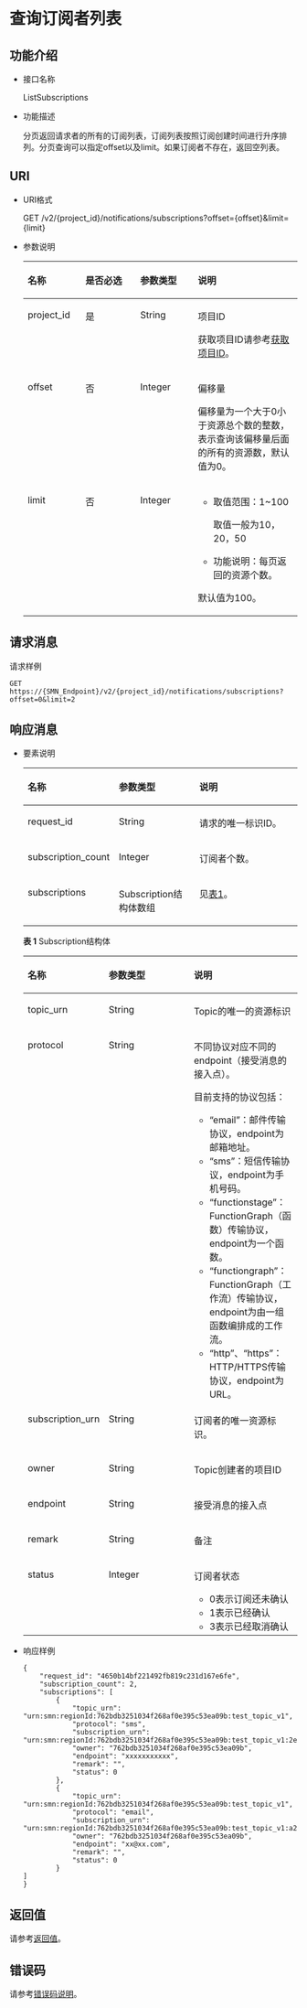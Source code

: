 # 查询订阅者列表<a name="smn_api_52001"></a>

## 功能介绍<a name="section61847473"></a>

-   接口名称

    ListSubscriptions


-   功能描述

    分页返回请求者的所有的订阅列表，订阅列表按照订阅创建时间进行升序排列。分页查询可以指定offset以及limit。如果订阅者不存在，返回空列表。


## URI<a name="section19756352"></a>

-   URI格式

    GET /v2/\{project\_id\}/notifications/subscriptions?offset=\{offset\}&limit=\{limit\}

-   参数说明

    <a name="table47542785"></a>
    <table><thead align="left"><tr id="row44806966"><th class="cellrowborder" valign="top" width="21.002100210021002%" id="mcps1.1.5.1.1"><p id="p5485596"><a name="p5485596"></a><a name="p5485596"></a>名称</p>
    </th>
    <th class="cellrowborder" valign="top" width="20.022002200220022%" id="mcps1.1.5.1.2"><p id="p41680131"><a name="p41680131"></a><a name="p41680131"></a>是否必选</p>
    </th>
    <th class="cellrowborder" valign="top" width="21.002100210021002%" id="mcps1.1.5.1.3"><p id="p20647442"><a name="p20647442"></a><a name="p20647442"></a>参数类型</p>
    </th>
    <th class="cellrowborder" valign="top" width="37.973797379737974%" id="mcps1.1.5.1.4"><p id="p61830130"><a name="p61830130"></a><a name="p61830130"></a>说明</p>
    </th>
    </tr>
    </thead>
    <tbody><tr id="row61513540"><td class="cellrowborder" valign="top" width="21.002100210021002%" headers="mcps1.1.5.1.1 "><p id="p16540805"><a name="p16540805"></a><a name="p16540805"></a>project_id</p>
    </td>
    <td class="cellrowborder" valign="top" width="20.022002200220022%" headers="mcps1.1.5.1.2 "><p id="p64736823"><a name="p64736823"></a><a name="p64736823"></a>是</p>
    </td>
    <td class="cellrowborder" valign="top" width="21.002100210021002%" headers="mcps1.1.5.1.3 "><p id="p9191297"><a name="p9191297"></a><a name="p9191297"></a>String</p>
    </td>
    <td class="cellrowborder" valign="top" width="37.973797379737974%" headers="mcps1.1.5.1.4 "><p id="p5734644015513"><a name="p5734644015513"></a><a name="p5734644015513"></a>项目ID</p>
    <p id="p6297612"><a name="p6297612"></a><a name="p6297612"></a>获取项目ID请参考<a href="获取项目ID.md">获取项目ID</a>。</p>
    </td>
    </tr>
    <tr id="row27556864"><td class="cellrowborder" valign="top" width="21.002100210021002%" headers="mcps1.1.5.1.1 "><p id="p17513507"><a name="p17513507"></a><a name="p17513507"></a>offset</p>
    </td>
    <td class="cellrowborder" valign="top" width="20.022002200220022%" headers="mcps1.1.5.1.2 "><p id="p4777719172219"><a name="p4777719172219"></a><a name="p4777719172219"></a>否</p>
    </td>
    <td class="cellrowborder" valign="top" width="21.002100210021002%" headers="mcps1.1.5.1.3 "><p id="p15748167"><a name="p15748167"></a><a name="p15748167"></a>Integer</p>
    </td>
    <td class="cellrowborder" valign="top" width="37.973797379737974%" headers="mcps1.1.5.1.4 "><p id="p146581828102110"><a name="p146581828102110"></a><a name="p146581828102110"></a>偏移量</p>
    <p id="p21821344207"><a name="p21821344207"></a><a name="p21821344207"></a>偏移量为一个大于0小于资源总个数的整数，表示查询该偏移量后面的所有的资源数，默认值为0。</p>
    </td>
    </tr>
    <tr id="row53117702"><td class="cellrowborder" valign="top" width="21.002100210021002%" headers="mcps1.1.5.1.1 "><p id="p7566645"><a name="p7566645"></a><a name="p7566645"></a>limit</p>
    </td>
    <td class="cellrowborder" valign="top" width="20.022002200220022%" headers="mcps1.1.5.1.2 "><p id="p12416120172223"><a name="p12416120172223"></a><a name="p12416120172223"></a>否</p>
    </td>
    <td class="cellrowborder" valign="top" width="21.002100210021002%" headers="mcps1.1.5.1.3 "><p id="p51313205"><a name="p51313205"></a><a name="p51313205"></a>Integer</p>
    </td>
    <td class="cellrowborder" valign="top" width="37.973797379737974%" headers="mcps1.1.5.1.4 "><a name="ul38160342182720"></a><a name="ul38160342182720"></a><ul id="ul38160342182720"><li>取值范围：1~100<p id="p3980022182720"><a name="p3980022182720"></a><a name="p3980022182720"></a>取值一般为10，20，50</p>
    </li><li>功能说明：每页返回的资源个数。</li></ul>
    <p id="p5184153012911"><a name="p5184153012911"></a><a name="p5184153012911"></a>默认值为100。</p>
    </td>
    </tr>
    </tbody>
    </table>


## 请求消息<a name="section43589445"></a>

请求样例

```
GET https://{SMN_Endpoint}/v2/{project_id}/notifications/subscriptions?offset=0&limit=2
```

## 响应消息<a name="section56760689"></a>

-   要素说明

    <a name="table8539194"></a>
    <table><thead align="left"><tr id="row46855021"><th class="cellrowborder" valign="top" width="29.95299529952995%" id="mcps1.1.4.1.1"><p id="p37160390"><a name="p37160390"></a><a name="p37160390"></a>名称</p>
    </th>
    <th class="cellrowborder" valign="top" width="29.95299529952995%" id="mcps1.1.4.1.2"><p id="p57201619"><a name="p57201619"></a><a name="p57201619"></a>参数类型</p>
    </th>
    <th class="cellrowborder" valign="top" width="40.09400940094009%" id="mcps1.1.4.1.3"><p id="p2819581"><a name="p2819581"></a><a name="p2819581"></a>说明</p>
    </th>
    </tr>
    </thead>
    <tbody><tr id="row44335814"><td class="cellrowborder" valign="top" width="29.95299529952995%" headers="mcps1.1.4.1.1 "><p id="p34431157"><a name="p34431157"></a><a name="p34431157"></a>request_id</p>
    </td>
    <td class="cellrowborder" valign="top" width="29.95299529952995%" headers="mcps1.1.4.1.2 "><p id="p37460321"><a name="p37460321"></a><a name="p37460321"></a>String</p>
    </td>
    <td class="cellrowborder" valign="top" width="40.09400940094009%" headers="mcps1.1.4.1.3 "><p id="p14387121"><a name="p14387121"></a><a name="p14387121"></a>请求的唯一标识ID。</p>
    </td>
    </tr>
    <tr id="row19228540"><td class="cellrowborder" valign="top" width="29.95299529952995%" headers="mcps1.1.4.1.1 "><p id="p14007894"><a name="p14007894"></a><a name="p14007894"></a>subscription_count</p>
    </td>
    <td class="cellrowborder" valign="top" width="29.95299529952995%" headers="mcps1.1.4.1.2 "><p id="p60897649"><a name="p60897649"></a><a name="p60897649"></a>Integer</p>
    </td>
    <td class="cellrowborder" valign="top" width="40.09400940094009%" headers="mcps1.1.4.1.3 "><p id="p33762549"><a name="p33762549"></a><a name="p33762549"></a>订阅者个数。</p>
    </td>
    </tr>
    <tr id="row51054032"><td class="cellrowborder" valign="top" width="29.95299529952995%" headers="mcps1.1.4.1.1 "><p id="p41735936"><a name="p41735936"></a><a name="p41735936"></a>subscriptions</p>
    </td>
    <td class="cellrowborder" valign="top" width="29.95299529952995%" headers="mcps1.1.4.1.2 "><p id="p898341316566"><a name="p898341316566"></a><a name="p898341316566"></a>Subscription结构体数组</p>
    </td>
    <td class="cellrowborder" valign="top" width="40.09400940094009%" headers="mcps1.1.4.1.3 "><p id="p25312629"><a name="p25312629"></a><a name="p25312629"></a>见<a href="#table43425256195712">表1</a>。</p>
    </td>
    </tr>
    </tbody>
    </table>

    **表 1**  Subscription结构体

    <a name="table43425256195712"></a>
    <table><thead align="left"><tr id="row57429145195712"><th class="cellrowborder" valign="top" width="28.6971302869713%" id="mcps1.2.4.1.1"><p id="p21249193195712"><a name="p21249193195712"></a><a name="p21249193195712"></a>名称</p>
    </th>
    <th class="cellrowborder" valign="top" width="31.786821317868213%" id="mcps1.2.4.1.2"><p id="p43463090195712"><a name="p43463090195712"></a><a name="p43463090195712"></a>参数类型</p>
    </th>
    <th class="cellrowborder" valign="top" width="39.51604839516049%" id="mcps1.2.4.1.3"><p id="p30849371195712"><a name="p30849371195712"></a><a name="p30849371195712"></a>说明</p>
    </th>
    </tr>
    </thead>
    <tbody><tr id="row2389422195712"><td class="cellrowborder" valign="top" width="28.6971302869713%" headers="mcps1.2.4.1.1 "><p id="p59325480195712"><a name="p59325480195712"></a><a name="p59325480195712"></a>topic_urn</p>
    </td>
    <td class="cellrowborder" valign="top" width="31.786821317868213%" headers="mcps1.2.4.1.2 "><p id="p40634595195712"><a name="p40634595195712"></a><a name="p40634595195712"></a>String</p>
    </td>
    <td class="cellrowborder" valign="top" width="39.51604839516049%" headers="mcps1.2.4.1.3 "><p id="p3067911195712"><a name="p3067911195712"></a><a name="p3067911195712"></a>Topic的唯一的资源标识</p>
    </td>
    </tr>
    <tr id="row21914642195712"><td class="cellrowborder" valign="top" width="28.6971302869713%" headers="mcps1.2.4.1.1 "><p id="p30255586195712"><a name="p30255586195712"></a><a name="p30255586195712"></a>protocol</p>
    </td>
    <td class="cellrowborder" valign="top" width="31.786821317868213%" headers="mcps1.2.4.1.2 "><p id="p34783382195712"><a name="p34783382195712"></a><a name="p34783382195712"></a>String</p>
    </td>
    <td class="cellrowborder" valign="top" width="39.51604839516049%" headers="mcps1.2.4.1.3 "><p id="p65990551195712"><a name="p65990551195712"></a><a name="p65990551195712"></a>不同协议对应不同的endpoint（接受消息的接入点）。</p>
    <p id="p15571735514"><a name="p15571735514"></a><a name="p15571735514"></a>目前支持的协议包括：</p>
    <a name="ul1715273514576"></a><a name="ul1715273514576"></a><ul id="ul1715273514576"><li>“email”：邮件传输协议，endpoint为邮箱地址。</li><li>“sms”：短信传输协议，endpoint为手机号码。</li><li>“functionstage”：FunctionGraph（函数）传输协议，endpoint为一个函数。</li><li>“functiongraph”：FunctionGraph（工作流）传输协议，endpoint为由一组函数编排成的工作流。</li><li>“http”、“https”：HTTP/HTTPS传输协议，endpoint为URL。</li></ul>
    </td>
    </tr>
    <tr id="row57165101195712"><td class="cellrowborder" valign="top" width="28.6971302869713%" headers="mcps1.2.4.1.1 "><p id="p66970508195712"><a name="p66970508195712"></a><a name="p66970508195712"></a>subscription_urn</p>
    </td>
    <td class="cellrowborder" valign="top" width="31.786821317868213%" headers="mcps1.2.4.1.2 "><p id="p55902100195712"><a name="p55902100195712"></a><a name="p55902100195712"></a>String</p>
    </td>
    <td class="cellrowborder" valign="top" width="39.51604839516049%" headers="mcps1.2.4.1.3 "><p id="p31776236195712"><a name="p31776236195712"></a><a name="p31776236195712"></a>订阅者的唯一资源标识。</p>
    </td>
    </tr>
    <tr id="row12318113195712"><td class="cellrowborder" valign="top" width="28.6971302869713%" headers="mcps1.2.4.1.1 "><p id="p58243097195712"><a name="p58243097195712"></a><a name="p58243097195712"></a>owner</p>
    </td>
    <td class="cellrowborder" valign="top" width="31.786821317868213%" headers="mcps1.2.4.1.2 "><p id="p20070430195712"><a name="p20070430195712"></a><a name="p20070430195712"></a>String</p>
    </td>
    <td class="cellrowborder" valign="top" width="39.51604839516049%" headers="mcps1.2.4.1.3 "><p id="p15092119195712"><a name="p15092119195712"></a><a name="p15092119195712"></a>Topic创建者的项目ID</p>
    </td>
    </tr>
    <tr id="row63410262195712"><td class="cellrowborder" valign="top" width="28.6971302869713%" headers="mcps1.2.4.1.1 "><p id="p35957569195712"><a name="p35957569195712"></a><a name="p35957569195712"></a>endpoint</p>
    </td>
    <td class="cellrowborder" valign="top" width="31.786821317868213%" headers="mcps1.2.4.1.2 "><p id="p26881981195712"><a name="p26881981195712"></a><a name="p26881981195712"></a>String</p>
    </td>
    <td class="cellrowborder" valign="top" width="39.51604839516049%" headers="mcps1.2.4.1.3 "><p id="p29956849195712"><a name="p29956849195712"></a><a name="p29956849195712"></a>接受消息的接入点</p>
    </td>
    </tr>
    <tr id="row28162748195712"><td class="cellrowborder" valign="top" width="28.6971302869713%" headers="mcps1.2.4.1.1 "><p id="p66590149195712"><a name="p66590149195712"></a><a name="p66590149195712"></a>remark</p>
    </td>
    <td class="cellrowborder" valign="top" width="31.786821317868213%" headers="mcps1.2.4.1.2 "><p id="p25092994195712"><a name="p25092994195712"></a><a name="p25092994195712"></a>String</p>
    </td>
    <td class="cellrowborder" valign="top" width="39.51604839516049%" headers="mcps1.2.4.1.3 "><p id="p19266652195712"><a name="p19266652195712"></a><a name="p19266652195712"></a>备注</p>
    </td>
    </tr>
    <tr id="row19637006195712"><td class="cellrowborder" valign="top" width="28.6971302869713%" headers="mcps1.2.4.1.1 "><p id="p47093678195712"><a name="p47093678195712"></a><a name="p47093678195712"></a>status</p>
    </td>
    <td class="cellrowborder" valign="top" width="31.786821317868213%" headers="mcps1.2.4.1.2 "><p id="p56491591195712"><a name="p56491591195712"></a><a name="p56491591195712"></a>Integer</p>
    </td>
    <td class="cellrowborder" valign="top" width="39.51604839516049%" headers="mcps1.2.4.1.3 "><p id="p12416128195712"><a name="p12416128195712"></a><a name="p12416128195712"></a>订阅者状态</p>
    <a name="ul1357151620117"></a><a name="ul1357151620117"></a><ul id="ul1357151620117"><li>0表示订阅还未确认</li><li>1表示已经确认</li><li>3表示已经取消确认</li></ul>
    </td>
    </tr>
    </tbody>
    </table>

-   响应样例

    ```
    {
        "request_id": "4650b14bf221492fb819c231d167e6fe", 
        "subscription_count": 2, 
        "subscriptions": [
            {
                "topic_urn": "urn:smn:regionId:762bdb3251034f268af0e395c53ea09b:test_topic_v1", 
                "protocol": "sms", 
                "subscription_urn": "urn:smn:regionId:762bdb3251034f268af0e395c53ea09b:test_topic_v1:2e778e84408e44058e6cbc6d3c377837", 
                "owner": "762bdb3251034f268af0e395c53ea09b", 
                "endpoint": "xxxxxxxxxxx", 
                "remark": "", 
                "status": 0
            }, 
            {
                "topic_urn": "urn:smn:regionId:762bdb3251034f268af0e395c53ea09b:test_topic_v1", 
                "protocol": "email", 
                "subscription_urn": "urn:smn:regionId:762bdb3251034f268af0e395c53ea09b:test_topic_v1:a2d52a9f5c3b47f48c3fafb177a58796", 
                "owner": "762bdb3251034f268af0e395c53ea09b", 
                "endpoint": "xx@xx.com", 
                "remark": "", 
                "status": 0
            }
    ] 
    }
    ```


## 返回值<a name="section41084157"></a>

请参考[返回值](返回值.md)。

## 错误码<a name="section73211020122511"></a>

请参考[错误码说明](错误码说明.md)。

